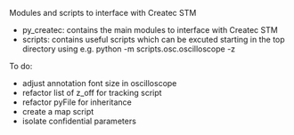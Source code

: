 Modules and scripts to interface with Createc STM

- py_createc: contains the main modules to interface with 
Createc STM
- scripts: contains useful scripts
which can be excuted starting in the top directory using e.g.
python -m scripts.osc.oscilloscope -z

To do:
- adjust annotation font size in oscilloscope
- refactor list of z_off for tracking script
- refactor pyFile for inheritance
- create a map script
- isolate confidential parameters
